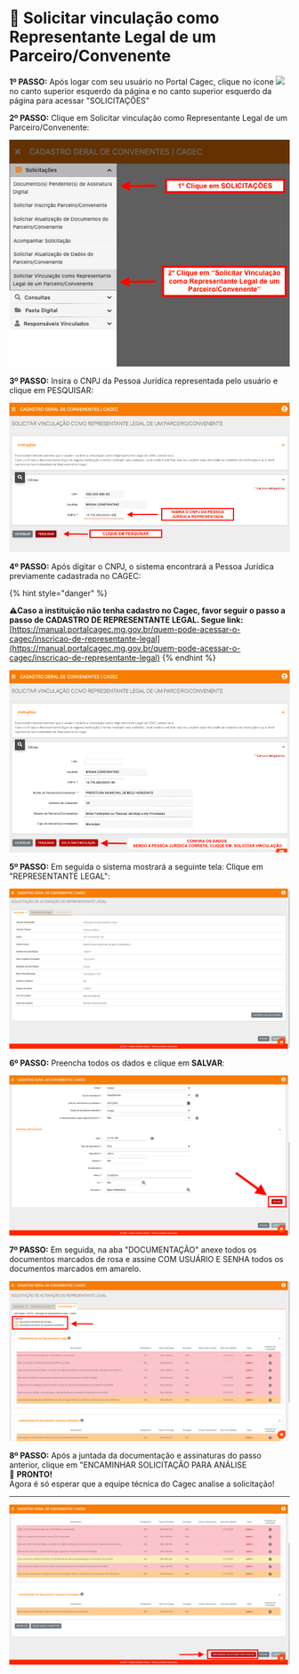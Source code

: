 # 🧩 Solicitar vinculação como Representante Legal de um Parceiro/Convenente

**1º PASSO:** Após logar com seu usuário no Portal Cagec, clique no ícone ![](https://firebasestorage.googleapis.com/v0/b/gitbook-28427.appspot.com/o/assets%2F-Lz3vtvsJLmY9bJtxnM8%2F-Lzx_oPwFEjlGCK7zSKR%2F-Lzxigmhyxh_PhDJ3CSK%2Fimage.png?alt=media&token=dd615734-4b20-41b4-9a1f-8e08c00ae4d4) no canto superior esquerdo da página e no canto superior esquerdo da página para acessar "SOLICITAÇÕES"  


**2º PASSO:** Clique em Solicitar vinculação como Representante Legal de um Parceiro/Convenente:

![](.gitbook/assets/01-alterar-representnte-legal-%20%281%29.png)

**3º PASSO:**  Insira o CNPJ da Pessoa Jurídica representada pelo usuário e clique em PESQUISAR:

![](.gitbook/assets/2%20%283%29.png)

**4º PASSO:**  Após digitar o CNPJ, o sistema encontrará a Pessoa Jurídica previamente cadastrada no CAGEC:

{% hint style="danger" %}
  
⚠️**Caso a instituição não tenha cadastro no Cagec, favor seguir o passo a passo de CADASTRO DE REPRESENTANTE LEGAL. Segue link:**  
[https://manual.portalcagec.mg.gov.br/quem-pode-acessar-o-cagec/inscricao-de-representante-legal](https://manual.portalcagec.mg.gov.br/quem-pode-acessar-o-cagec/inscricao-de-representante-legal)
{% endhint %}

![](.gitbook/assets/3%20%283%29.png)

**5º PASSO:** Em seguida o sistema mostrará a seguinte tela: Clique em   
"REPRESENTANTE LEGAL":

![](.gitbook/assets/4%20%283%29.png)

**6º PASSO:** Preencha todos os dados e clique em **SALVAR**:

![](.gitbook/assets/5%20%283%29.png)

**7º PASSO:** Em seguida, na aba "DOCUMENTAÇÃO" anexe todos os documentos marcados de rosa e assine COM USUÁRIO E SENHA todos os documentos marcados em amarelo.

![](.gitbook/assets/7%20%282%29.png)

**8º PASSO:**  Após a juntada da documentação e assinaturas do passo anterior, clique em "ENCAMINHAR SOLICITAÇÃO PARA ANÁLISE  
🎩 **PRONTO!**  
Agora é só esperar que a equipe técnica do Cagec analise a solicitação!  
****

![](.gitbook/assets/8%20%282%29.png)



